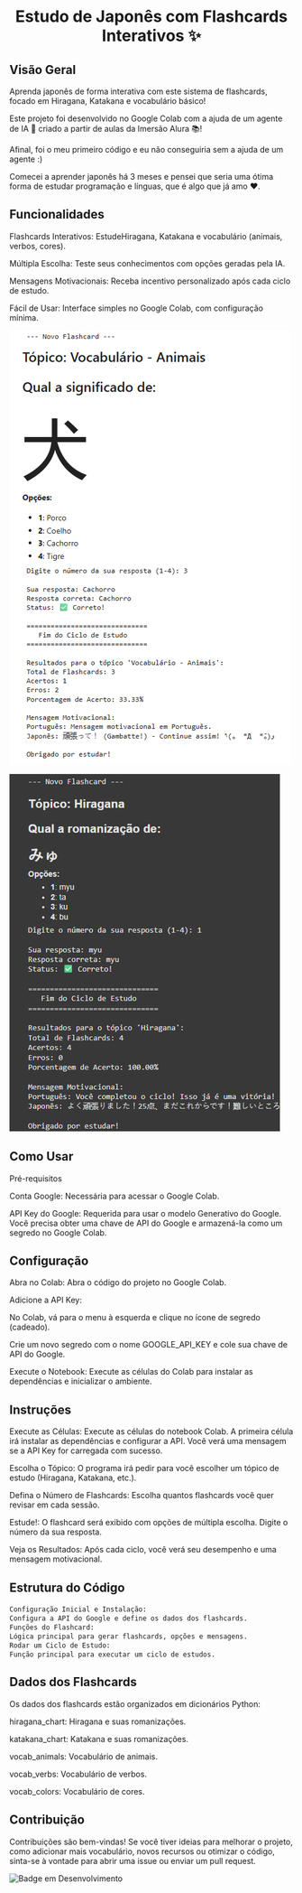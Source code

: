 <h1 align="center"> Estudo de Japonês com Flashcards Interativos ✨ </h1>

<h2>Visão Geral</h2>

Aprenda japonês de forma interativa com este sistema de flashcards, focado em Hiragana, Katakana e vocabulário básico!

Este projeto foi desenvolvido no Google Colab com a ajuda de um agente de IA 🤖 criado a partir de aulas da Imersão Alura 📚!

Afinal, foi o meu primeiro código e eu não conseguiria sem a ajuda de um agente :)

Comecei a aprender japonês há 3 meses e pensei que seria uma ótima forma de estudar programação e línguas, que é algo que já amo ❤️.

<h2> Funcionalidades </h2>

Flashcards Interativos: EstudeHiragana, Katakana e vocabulário (animais, verbos, cores).

Múltipla Escolha: Teste seus conhecimentos com opções geradas pela IA.

Mensagens Motivacionais: Receba incentivo personalizado após cada ciclo de estudo.

Fácil de Usar: Interface simples no Google Colab, com configuração mínima.

![Imagem de exemplo](flashcard.png)

![Imagem de exemplo](hiragana.png)

<h2>Como Usar</h2>

Pré-requisitos

Conta Google: Necessária para acessar o Google Colab.

API Key do Google: Requerida para usar o modelo Generativo do Google. Você precisa obter uma chave de API do Google e armazená-la como um segredo no Google Colab.

<h2>Configuração</h2>

Abra no Colab: Abra o código do projeto no Google Colab.

Adicione a API Key:

No Colab, vá para o menu à esquerda e clique no ícone de segredo (cadeado).

Crie um novo segredo com o nome GOOGLE_API_KEY e cole sua chave de API do Google.

Execute o Notebook: Execute as células do Colab para instalar as dependências e inicializar o ambiente.

<h2>Instruções</h2>

Execute as Células: Execute as células do notebook Colab. A primeira célula irá instalar as dependências e configurar a API. Você verá uma mensagem se a API Key for carregada com sucesso.

Escolha o Tópico: O programa irá pedir para você escolher um tópico de estudo (Hiragana, Katakana, etc.).

Defina o Número de Flashcards: Escolha quantos flashcards você quer revisar em cada sessão.

Estude!: O flashcard será exibido com opções de múltipla escolha. Digite o número da sua resposta.

Veja os Resultados: Após cada ciclo, você verá seu desempenho e uma mensagem motivacional.

<h2>Estrutura do Código</h2>

```
Configuração Inicial e Instalação:
Configura a API do Google e define os dados dos flashcards.
Funções do Flashcard:
Lógica principal para gerar flashcards, opções e mensagens.
Rodar um Ciclo de Estudo:
Função principal para executar um ciclo de estudos.
```

<h2>Dados dos Flashcards</h2>

Os dados dos flashcards estão organizados em dicionários Python:

hiragana_chart: Hiragana e suas romanizações.

katakana_chart: Katakana e suas romanizações.

vocab_animals: Vocabulário de animais.

vocab_verbs: Vocabulário de verbos.

vocab_colors: Vocabulário de cores.

<h2>Contribuição</h2>

Contribuições são bem-vindas! Se você tiver ideias para melhorar o projeto, como adicionar mais vocabulário, novos recursos ou otimizar o código, sinta-se à vontade para abrir uma issue ou enviar um pull request.

![Badge em Desenvolvimento](http://img.shields.io/static/v1?label=STATUS&message=EM%20DESENVOLVIMENTO&color=GREEN&style=for-the-badge)

